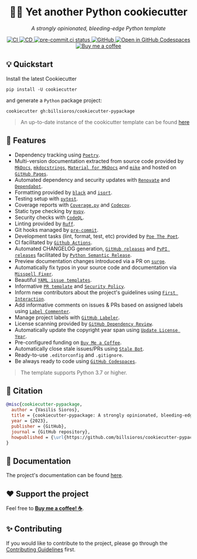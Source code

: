 <h1 align="center">🐍🍪 Yet another Python cookiecutter</h1>

<p align="center"><em>A strongly opinionated, bleeding-edge Python template</em></p>

<p align="center">
  <a href="https://github.com/billsioros/cookiecutter-pypackage/actions/workflows/ci.yml">
    <img
      src="https://github.com/billsioros/cookiecutter-pypackage/actions/workflows/ci.yml/badge.svg"
      alt="CI"
    />
  </a>
  <a href="https://github.com/billsioros/cookiecutter-pypackage/actions/workflows/cd.yml">
    <img
      src="https://github.com/billsioros/cookiecutter-pypackage/actions/workflows/cd.yml/badge.svg"
      alt="CD"
    />
  </a>
  <a href="https://results.pre-commit.ci/latest/github/billsioros/cookiecutter-pypackage/master">
    <img
      src="https://results.pre-commit.ci/badge/github/billsioros/cookiecutter-pypackage/master.svg"
      alt="pre-commit.ci status"
    />
  </a>
  <a href="https://opensource.org/licenses/MIT">
    <img
      src="https://img.shields.io/github/license/billsioros/cookiecutter-pypackage"
      alt="GitHub"
    />
  </a>
  <a href="https://vscode.dev/redirect?url=vscode://ms-vscode-remote.remote-containers/cloneInVolume?url=https://github.com/billsioros/cookiecutter-pypackage">
    <img
      src="https://img.shields.io/static/v1?label=Dev%20Containers&message=Open&color=blue&logo=visualstudiocode"
      alt="Open in GitHub Codespaces"
    />
  </a>
  <a href="https://www.buymeacoffee.com/billsioros">
    <img
      src="https://img.shields.io/badge/Buy%20me%20a-coffee-FFDD00.svg?style=flat&logo=buymeacoffee"
      alt="Buy me a coffee">
  </a>
</p>

## :bulb: Quickstart

Install the latest Cookiecutter

```
pip install -U cookiecutter
```

and generate a `Python` package project:

```
cookiecutter gh:billsioros/cookiecutter-pypackage
```

> An up-to-date instance of the cookicutter template can be found [here](https://github.com/billsioros/cookiecutter-pypackage-instance)

## :rocket: Features

* Dependency tracking using [`Poetry`](https://python-poetry.org/).
* Multi-version documentation extracted from source code provided by [`MkDocs`](https://github.com/mkdocs/mkdocs/), [`mkdocstrings`](https://github.com/mkdocstrings/mkdocstrings/), [`Material for MkDocs`](https://github.com/squidfunk/mkdocs-material) and [`mike`](https://github.com/jimporter/mike) and hosted on [`GitHub Pages`](https://pages.github.com/).
* Automated dependency and security updates with [`Renovate`](https://renovate.whitesourcesoftware.com/) and [`Dependabot`](https://dependabot.com/).
* Formatting provided by [`black`](https://github.com/psf/black) and [`isort`](https://github.com/PyCQA/isort).
* Testing setup with [`pytest`](https://github.com/pytest-dev/pytest).
* Coverage reports with [`Coverage.py`](https://github.com/nedbat/coveragepy) and [`Codecov`](https://docs.codecov.com/docs).
* Static type checking by [`mypy`](https://github.com/python/mypy).
* Security checks with [`CodeQL`](https://github.com/github/codeql-action).
* Linting provided by [`Ruff`](https://github.com/charliermarsh/ruff).
* Git hooks managed by [`pre-commit`](https://pre-commit.com/).
* Development tasks (lint, format, test, etc) provided by [`Poe The Poet`](https://github.com/nat-n/poethepoet).
* CI facilitated by [`Github Actions`](https://github.com/features/actions).
* Automated CHANGELOG generation, [`GitHub releases`](https://docs.github.com/en/repositories/releasing-projects-on-github/managing-releases-in-a-repository) and [`PyPI releases`](https://pypi.org/) facilitated by [`Python Semantic Release`](https://github.com/relekang/python-semantic-release).
* Preview documentation changes introduced via a PR on [`surge`](https://surge.sh/).
* Automatically fix typos in your source code and documentation via [`Misspell Fixer`](https://github.com/sobolevn/misspell-fixer-action).
* Beautiful [`YAML issue templates`](https://docs.github.com/en/communities/using-templates-to-encourage-useful-issues-and-pull-requests/configuring-issue-templates-for-your-repository#creating-issue-forms).
* Informative [`PR template`](https://docs.github.com/en/communities/using-templates-to-encourage-useful-issues-and-pull-requests/creating-a-pull-request-template-for-your-repository) and [`Security Policy`](https://docs.github.com/en/code-security/getting-started/adding-a-security-policy-to-your-repository).
* Inform new contributors about the project's guidelines using [`First Interaction`](https://github.com/actions/first-interaction).
* Add informative comments on issues & PRs based on assigned labels using [`Label Commenter`](https://github.com/peaceiris/actions-label-commenter).
* Manage project labels with [`GitHub Labeler`](crazy-max/ghaction-github-labeler@v3.1.1).
* License scanning provided by [`GitHub Dependency Review`](https://github.com/actions/dependency-review-action).
* Automatically update the copyright year span using [`Update License Year`](https://github.com/FantasticFiasco/action-update-license-year).
* Pre-configured funding on [`Buy Me a Coffee`](https://www.buymeacoffee.com/).
* Automatically close stale issues/PRs using [`Stale Bot`](https://github.com/apps/stale).
* Ready-to-use `.editorconfig` and `.gitignore`.
* Be always ready to code using [`GitHub Codespaces`](https://github.com/features/codespaces).

> The template supports Python 3.7 or higher.

## :bookmark_tabs: Citation

```bibtex
@misc{cookiecutter-pypackage,
  author = {Vasilis Sioros},
  title = {cookiecutter-pypackage: A strongly opinionated, bleeding-edge Python template},
  year = {2023},
  publisher = {GitHub},
  journal = {GitHub repository},
  howpublished = {\url{https://github.com/billsioros/cookiecutter-pypackage}}
}
```

## :book: Documentation

The project's documentation can be found [here](https://billsioros.github.io/cookiecutter-pypackage/).

## :heart: Support the project

Feel free to [**Buy me a coffee! ☕**](https://www.buymeacoffee.com/billsioros).

## :sparkles: Contributing

If you would like to contribute to the project, please go through the [Contributing Guidelines](https://billsioros.github.io/cookiecutter-pypackage/latest/CONTRIBUTING/) first.

